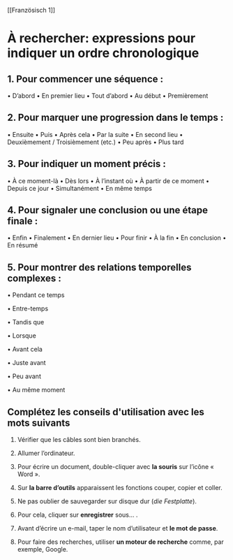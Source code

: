 [[Französisch 1]]
# À rechercher: expressions pour indiquer un ordre chronologique

## 1. Pour commencer une séquence :
• D’abord
• En premier lieu
• Tout d’abord
• Au début
• Premièrement

## 2. Pour marquer une progression dans le temps :
• Ensuite
• Puis
• Après cela
• Par la suite
• En second lieu
• Deuxièmement / Troisièmement (etc.)
• Peu après
• Plus tard

## **3. Pour indiquer un moment précis :**

• À ce moment-là
• Dès lors
• À l’instant où
• À partir de ce moment
• Depuis ce jour
• Simultanément
• En même temps

## 4. Pour signaler une conclusion ou une étape finale :

• Enfin
• Finalement
• En dernier lieu
• Pour finir
• À la fin
• En conclusion
• En résumé

## 5. Pour montrer des relations temporelles complexes :

• Pendant ce temps

• Entre-temps

• Tandis que

• Lorsque

• Avant cela

• Juste avant

• Peu avant

• Au même moment


## Complétez les conseils d'utilisation avec les mots suivants

1. Vérifier que les câbles sont bien branchés.

2. Allumer l’ordinateur.

3. Pour écrire un document, double-cliquer avec **la souris** sur l’icône « Word ».

4. Sur **la barre d’outils** apparaissent les fonctions couper, copier et coller.

5. Ne pas oublier de sauvegarder sur disque dur (_die Festplatte_).

6. Pour cela, cliquer sur **enregistrer** sous… .

7. Avant d’écrire un e-mail, taper le nom d’utilisateur et **le mot de passe**.

8. Pour faire des recherches, utiliser **un moteur de recherche** comme, par exemple, Google.